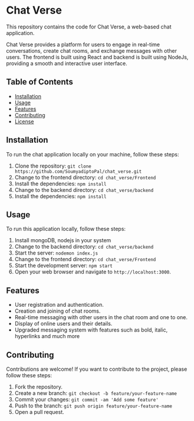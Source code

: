 # Chat Verse

This repository contains the code for Chat Verse, a web-based chat application.

Chat Verse provides a platform for users to engage in real-time conversations, create chat rooms, and exchange messages with other users. The frontend is built using React and backend is built using NodeJs, providing a smooth and interactive user interface.

## Table of Contents

- [Installation](#installation)
- [Usage](#usage)
- [Features](#features)
- [Contributing](#contributing)
- [License](#license)

## Installation

To run the chat application locally on your machine, follow these steps:

1. Clone the repository: `git clone https://github.com/SoumyadiptoPal/chat_verse.git`
2. Change to the frontend directory: `cd chat_verse/Frontend`
3. Install the dependencies: `npm install`
4. Change to the backend directory: `cd chat_verse/backend`
5. Install the dependencies: `npm install`

## Usage

To run this application locally, follow these steps:

1. Install mongoDB, nodejs in your system
2. Change to the backend directory: `cd chat_verse/backend`
3. Start the server: `nodemon index.js`
4. Change to the frontend directory: `cd chat_verse/Frontend`
5. Start the development server: `npm start`
3. Open your web browser and navigate to `http://localhost:3000`.

## Features

- User registration and authentication.
- Creation and joining of chat rooms.
- Real-time messaging with other users in the chat room and one to one.
- Display of online users and their details.
- Upgraded messaging system with features such as bold, italic, hyperlinks and much more

## Contributing

Contributions are welcome! If you want to contribute to the project, please follow these steps:

1. Fork the repository.
2. Create a new branch: `git checkout -b feature/your-feature-name`
3. Commit your changes: `git commit -am 'Add some feature'`
4. Push to the branch: `git push origin feature/your-feature-name`
5. Open a pull request.
